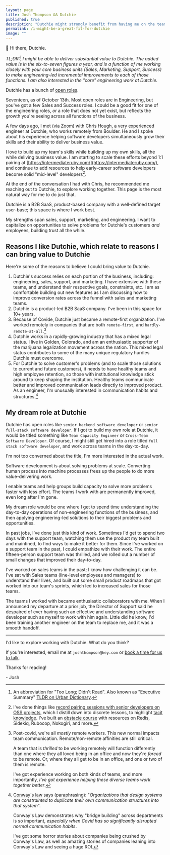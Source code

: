 ```yaml
---
layout: page
title: Josh Thompson && Dutchie
published: true
description: "Dutchie might strongly benefit from having me on the team."
permalink: /i-might-be-a-great-fit-for-dutchie
image: ""
---
```


👋 Hi there, Dutchie. 

_TL;DR:[^tldr] I might be able to deliver substantial value to Dutchie. The added value is in the six-to-seven figures a year, and is a function of me working closely with your core business units (Sales, Marketing, Support, Success) to make engineering-led incremental improvements to each of those functions. I am also interested in the "core" engineering work at Dutchie._

Dutchie has a bunch of [open roles](https://dutchie.com/careers). 

Seventeen, as of October 13th. Most open roles are in Engineering, but you've got a few Sales and Success roles. I could be a good fit for one of the engineering roles, _or_ a role that does not yet exist, but reflects the growth you're seeing across all functions of the business.

A few days ago, I met (via Zoom) with Chris Hough, a very experienced engineer at Dutchie, who works remotely from Boulder. He and I spoke about his experience helping software developers simultaneously grow their skills and their ability to deliver business value.

I love to build up my team's skills while building up my own skills, all the while deliving business value. I am starting to scale these efforts beyond 1:1 pairing at [https://intermediateruby.com/](https://intermediateruby.com/), and continue to add resources to help early-career software developers become solid "mid-level" developers[^intermediate-ruby-resources]. 

At the end of the conversation I had with Chris, he recommended me reaching out to Dutchie, to explore working together. This page is the most natural way for me to do just that.

Dutchie is a B2B SaaS, product-based company with a well-defined target user-base; this space is where I work best.

My strengths span sales, support, marketing, and engineering. I want to capitalize on opportunities to solve problems for Dutchie's customers _and_ employees, building trust all the while.

## Reasons I like Dutchie, which relate to reasons I can bring value to Dutchie

Here're some of the reasons to believe I could bring value to Dutchie.

1. Dutchie's success relies on each portion of the business, including: engineering, sales, support, and marketing. I have extensive with these teams, and understand their respective goals, constraints, etc. I am as comfortable building out new features as I am discussing how to improve conversion rates across the funnel with sales and marketing teams.
1. Dutchie is a product-led B2B SaaS company. I've been in this space for 10+ years.
1. Because of Covide, Dutchie just became a remote-first organization. I've worked remotely in companies that are both `remote-first`, and `hardly-remote-at-all`.[^remote-work-covid]
1. Dutchie works in a rapidly-growing industry that has a mixed legal status. I live in Golden, Colorado, and am an enthusiastic supporter of the marijuana legalization movement across the nation. This mixed legal status contributes to some of the many unique regulatory hurdles Dutchie must overcome.
1. For Dutchie to solve customer's problems (and to scale those solutions to current and future customers), it needs to have healthy teams and high employee retention, so those with institutional knowledge stick around to keep shaping the institution. Healthy teams communicate better and improved communication leads directly to improved product. As an engineer, I'm unusually interested in communication habits and structures.[^conways-law]


## My dream role at Dutchie

Dutchie has open roles like `senior backend software developer` or `senior full-stack software developer`. If I got to build my own role at Dutchie, it would be titled something like `Team Capacity Engineer` or `Cross-Team Software Developer`. Of course, I might still get hired into a role titled `full stack software developer`, and work across teams in the day-to-day. 

I'm not too converned about the title, I'm more interested in the actual work.

Software development is about solving problems at scale. Converting human process into machine processes frees up the people to do more value-delivering work. 

I enable teams and help groups build capacity to solve more problems faster with less effort. The teams I work with are permanently improved, even long after I'm gone. 

My dream role would be one where I get to spend time understanding the day-to-day operations of non-engineering functions of the business, and then applying engineering-led solutions to their biggest problems and opportunities.

In past jobs, I've done just this kind of work. Sometimes I'd get to spend two days with the support team, watching them use the product my team built and maintined, to find ways to make it better for them. Since I've worked on a support team in the past, I could empathize with their work. The entire fifteen-person support team was thrilled, and we rolled out a number of small changes that improved their day-to-day. 

I've worked on sales teams in the past; I know how challenging it can be. I've sat with Sales teams (line-level employees and managers) to understand their lives, and built out some small product roadmaps that got worked into our team's sprints, which led to increased sales for those teams. 

The teams I worked with became enthusiastic collaborators with me. When I announced my departure at a prior job, the Director of Support said he despaired of ever having such an effective and understanding software developer such as myself to work with him again. Little did he know, I'd been training another engineer on the team to replace me, and it was a smooth handoff.

--------------------------

I'd like to explore working with Dutchie. What do you think?

If you're interested, email me at `joshthompson@hey.com` or [book a time for us to talk](https://calendly.com/joshthompson/coffee).

Thanks for reading!

\- Josh

[^tldr]: An abbreviation for "Too Long; Didn't Read". Also known as "Executive Summary" [TLDR on Urban Dictionary](https://www.urbandictionary.com/define.php?term=TLDR). 

[^intermediate-ruby-resources]: I've done things like [record pairing sessions with senior developers on OSS projects](https://intermediateruby.com/make-oss-contributions-part-0-introduction), which I distill down into discrete lessons, to highlight [tacit knowledge](https://intermediateruby.com/make-oss-contributions-part-0-introduction#what-is-tacit-knowledge). I've built an [obstacle course](https://github.com/josh-works/intermediate_ruby_obstacle_course) with resources on Redis, Sidekiq, Rubocop, Nokogiri, and more. 

[^remote-work-covid]: 
    Post-covid, we're all _mostly_ remote workers. This new normal impacts team communication. Remote/non-remote affinities are still critical. 
    
    A team that is _thrilled_ to be working remotely will function differently than one where they all loved being in an office and now they're _forced_ to be remote. Or, where they all get to be in an office, and one or two of them is remote. 
    
    I've got experience working on both kinds of teams, and more importantly, _I've got experience helping these diverse teams work together better_. 

[^conways-law]: 
    [Conway's law](https://en.wikipedia.org/wiki/Conway%27s_law) says (paraphrasing): "_Organizations that design systems are constrainted to duplicate their own communication structures into that system_". 

    Conway's Law demonstrates why "bridge building" across departments is so important, _especially when Covid has so significantly disrupted normal communication habits_.
    
    I've got some horror stories about companies being crushed by Conway's Law, as well as amazing stories of companies leaning into Conway's Law and seeing a huge ROI. 